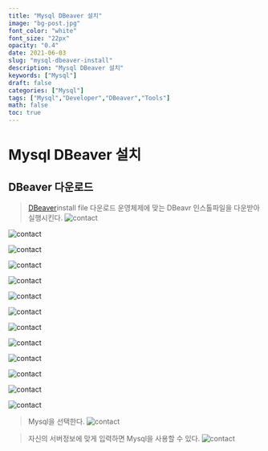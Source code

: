 ```yaml
---
title: "Mysql DBeaver 설치"
image: "bg-post.jpg"
font_color: "white"
font_size: "22px"
opacity: "0.4"
date: 2021-06-03
slug: "mysql-dbeaver-install"
description: "Mysql DBeaver 설치"	
keywords: ["Mysql"]
draft: false
categories: ["Mysql"]
tags: ["Mysql","Developer","DBeaver","Tools"]
math: false
toc: true
---
```


# Mysql DBeaver 설치


## DBeaver 다운로드

> <a href="https://dbeaver.io/download/">DBeaver</a>install file 다운로드
> 운영체제에 맞는 DBeavr 인스톨파일을 다운받아 실행시킨다.
![contact](/images/develop/backend/database/mysql/dbeaver-install/mysql-dbeaver-1-003.png)

![contact](/images/develop/backend/database/mysql/dbeaver-install/mysql-dbeaver-1-004.png)

![contact](/images/develop/backend/database/mysql/dbeaver-install/mysql-dbeaver-1-005.png)

![contact](/images/develop/backend/database/mysql/dbeaver-install/mysql-dbeaver-1-006.png)

![contact](/images/develop/backend/database/mysql/dbeaver-install/mysql-dbeaver-1-007.png)

![contact](/images/develop/backend/database/mysql/dbeaver-install/mysql-dbeaver-1-010.png)

![contact](/images/develop/backend/database/mysql/dbeaver-install/mysql-dbeaver-1-011.png)

![contact](/images/develop/backend/database/mysql/dbeaver-install/mysql-dbeaver-1-012.png)

![contact](/images/develop/backend/database/mysql/dbeaver-install/mysql-dbeaver-1-013.png)

![contact](/images/develop/backend/database/mysql/dbeaver-install/mysql-dbeaver-1-014.png)

![contact](/images/develop/backend/database/mysql/dbeaver-install/mysql-dbeaver-1-015.png)

![contact](/images/develop/backend/database/mysql/dbeaver-install/mysql-dbeaver-1-016.png)

![contact](/images/develop/backend/database/mysql/dbeaver-install/mysql-dbeaver-1-017.png)

> Mysql을 선택한다.
![contact](/images/develop/backend/database/mysql/dbeaver-install/mysql-dbeaver-1-018.png)

> 자신의 서버정보에 맞게 입력하면 Mysql을 사용할 수 있다.
![contact](/images/develop/backend/database/mysql/dbeaver-install/mysql-dbeaver-1-020.png)


